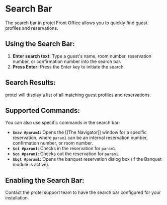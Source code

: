 # Search Bar

The search bar in protel Front Office allows you to quickly find guest profiles and reservations.

## Using the Search Bar:

1. **Enter search text:** Type a guest's name, room number, reservation number, or confirmation number into the search bar.
2. **Press Enter:** Press the Enter key to initiate the search.

## Search Results:

protel will display a list of all matching guest profiles and reservations.

## Supported Commands:

You can also use specific commands in the search bar:

* **`$nav #param1`:** Opens the [[The Navigator]] window for a specific reservation, where `param1` can be an internal reservation number, confirmation number, or room number.
* **`$ci #param1`:** Checks in the reservation for `param1`.
* **`$co #param1`:** Checks out the reservation for `param1`.
* **`$bqt #param1`:**  Opens the banquet reservation dialog box (if the Banquet module is active).

## Enabling the Search Bar:

Contact the protel support team to have the search bar configured for your installation.